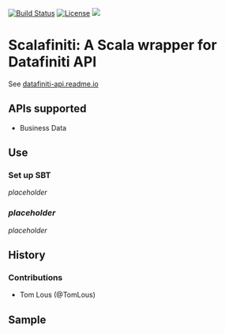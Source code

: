 [![Build Status](https://travis-ci.org/datlinq/scalafiniti.png?branch=master)](https://travis-ci.org/datlinq/scalafiniti)
[![License](http://img.shields.io/:license-Apache%202-red.svg)](http://www.apache.org/licenses/LICENSE-2.0.txt)
[<img src="https://img.shields.io/maven-central/v/com.datlinq/scalafiniti.svg?label=latest%20release"/>](http://search.maven.org/#search%7Cga%7C1%7Ca%3A%22scalafiniti%22)

# Scalafiniti: A Scala wrapper for Datafiniti API
See [datafiniti-api.readme.io](https://datafiniti-api.readme.io/)

## APIs supported
- Business Data

## Use

### Set up SBT
_placeholder_

### _placeholder_

_placeholder_


## History

### Contributions
- Tom Lous (@TomLous) 

## Sample

